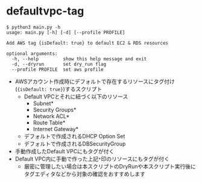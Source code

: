 # defaultvpc-tag

```
$ python3 main.py -h
usage: main.py [-h] [-d] [--profile PROFILE]

Add AWS tag {isDefault: true} to default EC2 & RDS resources

optional arguments:
  -h, --help         show this help message and exit
  -d, --dryrun       set dry_run flag
  --profile PROFILE  set aws profile
```

- AWSアカウント作成時にデフォルトで存在するリソースにタグ付け(`{isDefault: true}`)するスクリプト
  - Default VPCとそれに紐づく以下のリソース
    - Subnet*
    - Security Groups*
    - Network ACL*
    - Route Table*
    - Internet Gateway*
  - デフォルトで作成されるDHCP Option Set
  - デフォルトで作成されるDBSecurityGroup
- 手動作成したDefault VPCにもタグが付く
- Default VPC内に手動で作った上記`*`印のリソースにもタグが付く
  - 厳密に管理したい場合は本スクリプトのDryRunや本スクリプト実行後にタグエディタなどから対象の確認をおすすめします
